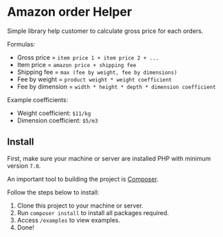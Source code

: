 # Amazon order Helper
Simple library help customer to calculate gross price for each orders.

Formulas:
+ Gross price = `item price 1 + item price 2 + ...`
+ Item price = `amazon price + shipping fee`
+ Shipping fee = `max (fee by weight, fee by dimensions)`
+ Fee by weight = `product weight * weight coefficient`
+ Fee by dimension = `width * height * depth * dimension coefficient`

Example coefficients:
+ Weight coefficient: `$11/kg`
+ Dimension coefficient: `$5/m3`

## Install
First, make sure your machine or server are installed PHP with minimum version `7.0`.

An important tool to building the project is [Composer](https://getcomposer.org/).

Follow the steps below to install:
1. Clone this project to your machine or server.
2. Run `composer install` to install all packages required.
3. Access `/examples` to view examples.
4. Done!
